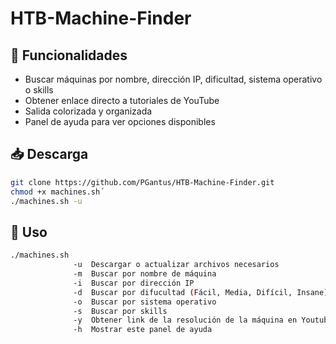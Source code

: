 # HTB-Machine-Finder

## 🚩 Funcionalidades
- Buscar máquinas por nombre, dirección IP, dificultad, sistema operativo o skills
- Obtener enlace directo a tutoriales de YouTube
- Salida colorizada y organizada
- Panel de ayuda para ver opciones disponibles

## 📥 Descarga
```bash
git clone https://github.com/PGantus/HTB-Machine-Finder.git
chmod +x machines.sh´
./machines.sh -u
```

## 📌 Uso
```bash 
./machines.sh 
              -u  Descargar o actualizar archivos necesarios
              -m  Buscar por nombre de máquina
              -i  Buscar por dirección IP
              -d  Buscar por difucultad (Fácil, Media, Difícil, Insane)
              -o  Buscar por sistema operativo
              -s  Buscar por skills
              -y  Obtener link de la resolución de la máquina en Youtube
              -h  Mostrar este panel de ayuda
```
